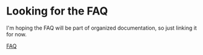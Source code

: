 # Looking for the FAQ

I'm hoping the FAQ will be part of organized documentation, so just
linking it for now.

[FAQ](./FAQ)
